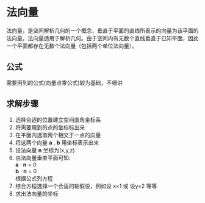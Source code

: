 # 法向量

法向量，是空间解析几何的一个概念，垂直于平面的直线所表示的向量为该平面的法向量。法向量适用于解析几何。由于空间内有无数个直线垂直于已知平面，因此一个平面都存在无数个法向量（包括两个单位法向量）。

## 公式

需要用到的公式(向量点乘公式)较为基础，不细讲

## 求解步骤

1. 选择合适的位置建立空间直角坐标系
2. 将需要用到的点的坐标标出来
3. 在平面内选取两个相交于一点的向量
4. 将这两个向量 **a** , **b** 用坐标表示出来
5. 设法向量 **n** 坐标为(x,y,z)
6. 由法向量垂直平面可知:  
    **a** · **n** = 0  
    **b** · **n** = 0  
    根据公式列方程
7. 结合方程选择一个合适的轴假设，例如设 x=1 或 设y=2 等等
8. 求出法向量的坐标




